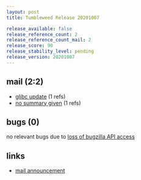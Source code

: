 ```yaml
---
layout: post
title: Tumbleweed Release 20201007

release_available: false
release_reference_count: 2
release_reference_count_mail: 2
release_score: 90
release_stability_level: pending
release_version: 20201007
---
```


## mail (2:2)

- [glibc update](https://lists.opensuse.org/opensuse-factory/2020-10/msg00057.html) (1 refs)
- [no summary given](https://lists.opensuse.org/opensuse-factory/2020-10/msg00058.html) (1 refs)

## bugs (0)

<!--more-->

no relevant bugs due to [loss of bugzilla API access](https://bugzilla.opensuse.org/show_bug.cgi?id=1157722)



## links

- [mail announcement](https://lists.opensuse.org/opensuse-factory/2020-10/msg00055.html)
